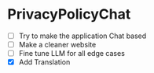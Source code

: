 # PrivacyPolicyChat

- [ ] Try to make the application Chat based
- [ ] Make a cleaner website
- [ ] Fine tune LLM for all edge cases
- [x] Add Translation
